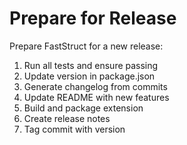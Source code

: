 # Prepare for Release

Prepare FastStruct for a new release:

1. Run all tests and ensure passing
2. Update version in package.json
3. Generate changelog from commits
4. Update README with new features
5. Build and package extension
6. Create release notes
7. Tag commit with version
